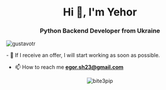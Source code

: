 <h1 align="center">Hi 👋, I'm Yehor</h1>
<h3 align="center">Python Backend Developer from Ukraine</h3>
<p align="left"> <img src="https://komarev.com/ghpvc/?username=gustavotr" alt="gustavotr" /> </p>
- 🔭 If I receive an offer, I will start working as soon as possible.

- 📫 How to reach me **egor.sh23@gmail.com**
<p align="center"><img src="https://github-readme-stats.vercel.app/api?username=bity3pip&show_icons=true&theme=highcontrast" alt="bite3pip" /></p>

